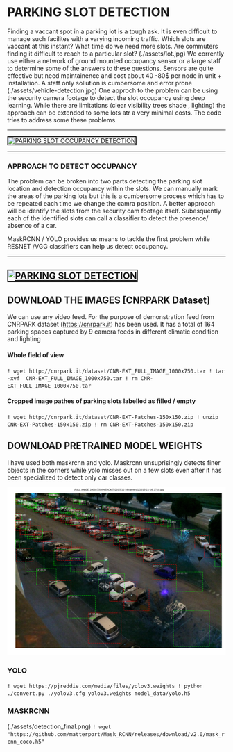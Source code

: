# PARKING SLOT DETECTION
Finding a vaccant spot in a parking  lot is a tough ask. It is even difficult to manage such facilites with a varying incoming traffic. Which slots are vaccant at this instant? What time do we need more slots. Are commuters finding it difficult to reach to a particular slot?
(./assets/lot.jpg)
We corrently use either a network of ground mounted occupancy sensor or a large staff to determine some of the answers to these questions. Sensors are quite effective but need maintainence and cost about 40 -80$ per node in unit + installation. A staff only sollution is cumbersome and error prone
 (./assets/vehicle-detection.jpg)
One approch to the problem can be using the security camera footage to detect the slot occupancy using deep learning. While there are limitations (clear visibility trees shade , lighting) the approach can be extended to some lots atr a very minimal costs.
The code tries to address some these problems.

---

<a href="http://www.youtube.com/watch?feature=player_embedded&v=O4oNdFlYfgY" 
        target="_blank"><img src="http://img.youtube.com/vi/O4oNdFlYfgY/0.jpg" 
        alt="PARKING SLOT OCCUPANCY DETECTION" width="720" height="540" border="2" />
</a>

---

### APPROACH TO DETECT OCCUPANCY

The problem can be broken into two parts detecting the parking slot location and detection occupancy within the slots. We can manually mark the areas of the parking lots but this is a cumbersome process which has to be repeated each time we change the camra position. A better approach will be identify the slots from the security cam footage itself. Subesquently each of the identified slots can call a classifier to detect the presence/  absence of a car.

MaskRCNN /  YOLO provides us means to tackle the first problem while RESNET /VGG classifiers can help us detect occupancy.

---
<a href="http://www.youtube.com/watch?feature=player_embedded&v=lvY7Vyex2J0" 
        target="_blank"><img src="http://img.youtube.com/vi/lvY7Vyex2J0/0.jpg" 
        alt="PARKING SLOT  DETECTION" width="720" height="540" border="2" />
</a>
---

## DOWNLOAD THE IMAGES [CNRPARK Dataset]
We can use any video feed. For the purpose of demonstration feed from CNRPARK dataset (https://cnrpark.it) has been used.  It has a total of 164 parking spaces captured by 9 camera feeds in different climatic condition and lighting

#### Whole field of view

`! wget http://cnrpark.it/dataset/CNR-EXT_FULL_IMAGE_1000x750.tar
! tar -xvf  CNR-EXT_FULL_IMAGE_1000x750.tar
! rm CNR-EXT_FULL_IMAGE_1000x750.tar`


#### Cropped image pathes of parking slots labelled as filled / empty 

`! wget http://cnrpark.it/dataset/CNR-EXT-Patches-150x150.zip
! unzip CNR-EXT-Patches-150x150.zip
! rm CNR-EXT-Patches-150x150.zip`



## DOWNLOAD PRETRAINED MODEL WEIGHTS

I have used both maskrcnn and yolo. Maskrcnn unsuprisingly detects finer objects in the corners while yolo misses out on a few slots even after it has been specialized to detect only car classes. 





![Detection Parking Slots using MASKRCNN](assets/carslots.png)

### YOLO

`! wget https://pjreddie.com/media/files/yolov3.weights
! python ./convert.py ./yolov3.cfg yolov3.weights model_data/yolo.h5`


### MASKRCNN

(./assets/detection_final.png)
`! wget "https://github.com/matterport/Mask_RCNN/releases/download/v2.0/mask_rcnn_coco.h5"`



